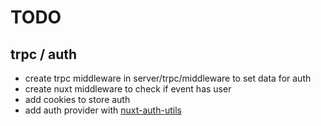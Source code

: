 # TODO

## trpc / auth

- create trpc middleware in server/trpc/middleware to set data for auth
- create nuxt middleware to check if event has user
- add cookies to store auth
- add auth provider with [nuxt-auth-utils](https://github.com/atinux/nuxt-auth-utils)
